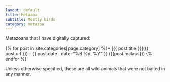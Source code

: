 ```yaml
---
layout: default
title: Metazoa
subtitle: Mostly birds
category: metazoa
---
```


<div class="col-xs-12 col-md-12 bigfont-column" markdown="1"> 

Metazoans that I have digitally captured:

{% for post in site.categories[page.category] %}* [{{ post.title }}]({{ post.url }}) - {{ post.date | date: "%B %d, %Y" }} ({{post.mclass}})
{% endfor %}

Unless otherwise specified, these are all wild animals that were
not baited in any manner.

</div>
